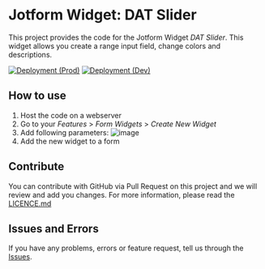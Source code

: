 # Jotform Widget: DAT Slider
This project provides the code for the Jotform Widget *DAT Slider*.
This widget allows you create a range input field, change colors and descriptions.

[![Deployment (Prod)](https://github.com/Digital-A-TEAM/jotform-widget-slider/actions/workflows/main.yml/badge.svg)](https://github.com/Digital-A-TEAM/jotform-widget-slider/actions/workflows/main.yml) [![Deployment (Dev)](https://github.com/Digital-A-TEAM/jotform-widget-slider/actions/workflows/dev.yml/badge.svg?branch=dev)](https://github.com/Digital-A-TEAM/jotform-widget-slider/actions/workflows/dev.yml)

## How to use
1. Host the code on a webserver
2. Go to your *Features* > *Form Widgets* > *Create New Widget*
3. Add following parameters:
![image](https://user-images.githubusercontent.com/24431825/150976065-e45d229f-1f54-485a-8230-8100cce476c9.png)
4. Add the new widget to a form


## Contribute
You can contribute with GitHub via Pull Request on this project and we will review and add you changes.
For more information, please read the [LICENCE.md](https://github.com/Digital-A-TEAM/jotform-widget-image-picker/blob/main/LICENCE.md)

## Issues and Errors
If you have any problems, errors or feature request, tell  us through the [Issues](https://github.com/Digital-A-TEAM/jotform-widget-image-picker/issues). 
